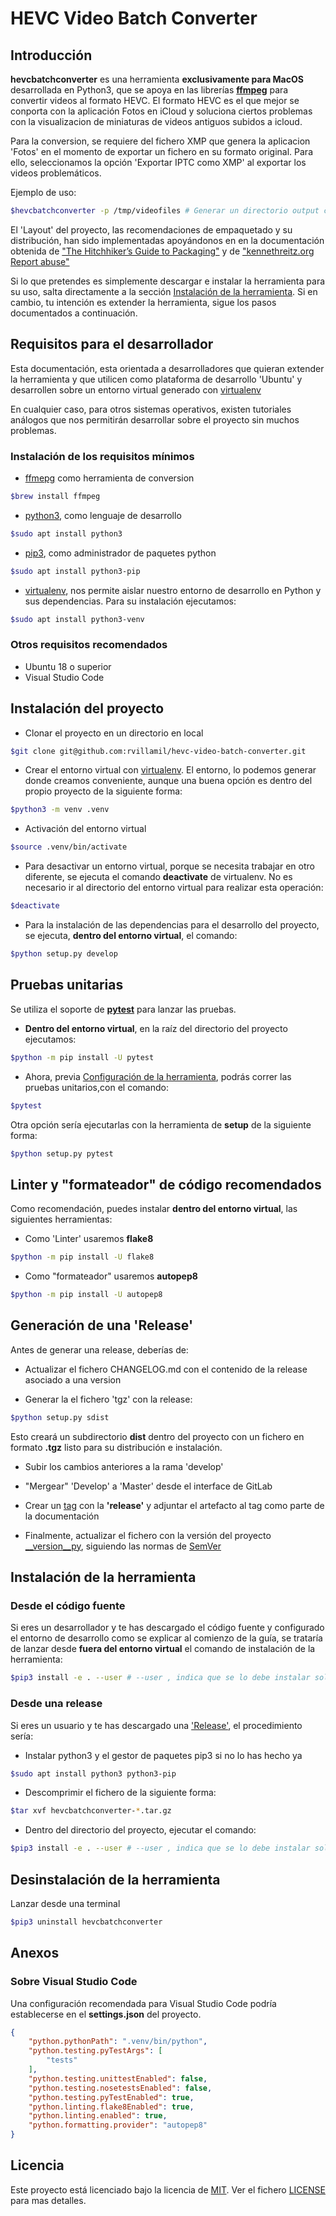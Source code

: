 # HEVC Video Batch Converter

## Introducción

**hevcbatchconverter** es una herramienta **exclusivamente para MacOS** desarrollada en Python3, que se apoya en las librerías [**ffmpeg**](https://ffmpeg.org/) para convertir videos al formato HEVC. El formato HEVC es el que mejor se conporta con la aplicación Fotos en iCloud y soluciona ciertos problemas con la visualizacion de miniaturas de videos antiguos subidos a icloud.

Para la conversion, se requiere del fichero XMP que genera la aplicacion 'Fotos' en el momento de exportar un fichero en su formato original. Para ello, seleccionamos la opción 'Exportar IPTC como XMP' al exportar los videos problemáticos.

Ejemplo de uso:

```bash
$hevcbatchconverter -p /tmp/videofiles # Generar un directorio output con ficheros mp4 convertidos con ffmpeg
```

El 'Layout' del proyecto, las recomendaciones de empaquetado y su distribución, han sido implementadas apoyándonos en en la documentación obtenida de ["The Hitchhiker’s Guide to Packaging"](https://the-hitchhikers-guide-to-packaging.readthedocs.io/en/latest/index.html) y de ["kennethreitz.org
Report abuse"](https://github.com/kennethreitz/samplemod)

Si lo que pretendes es simplemente descargar e instalar la herramienta para su uso, salta directamente a la sección [Instalación de la herramienta](#Instalación-de-la-herramienta). Si en cambio, tu intención es extender la herramienta, sigue los pasos documentados a continuación.

## Requisitos para el desarrollador

Esta documentación, esta orientada a desarrolladores que quieran extender la herramienta y que utilicen como plataforma de desarrollo 'Ubuntu' y desarrollen sobre un entorno virtual generado con [virtualenv](https://virtualenv.pypa.io)

En cualquier caso, para otros sistemas operativos, existen tutoriales análogos que nos permitirán desarrollar sobre el proyecto sin muchos problemas.

### Instalación de los requisitos mínimos

- [ffmepg](https://ffmpeg.org/) como herramienta de conversion

```bash
$brew install ffmpeg
```
  
- [python3](https://www.python.org/), como lenguaje de desarrollo

```bash
$sudo apt install python3
```

- [pip3](https://pypi.org/project/pip/), como administrador de paquetes python

```bash
$sudo apt install python3-pip
```

- [virtualenv](https://virtualenv.pypa.io), nos permite aislar nuestro entorno de desarrollo en Python y sus dependencias. Para su instalación ejecutamos:

```bash
$sudo apt install python3-venv
```

### Otros requisitos recomendados

- Ubuntu 18 o superior
- Visual Studio Code

## Instalación del proyecto

- Clonar el proyecto en un directorio en local

```bash
$git clone git@github.com:rvillamil/hevc-video-batch-converter.git
```

- Crear el entorno virtual con [virtualenv](https://virtualenv.pypa.io). El entorno, lo podemos generar donde creamos conveniente, aunque una buena opción es dentro del propio proyecto de la siguiente forma:

```bash
$python3 -m venv .venv
```

- Activación del entorno virtual

```bash
$source .venv/bin/activate
```

- Para desactivar un entorno virtual, porque se necesita trabajar en otro diferente, se ejecuta el comando **deactivate** de virtualenv. No es necesario ir al directorio del entorno virtual para realizar esta operación:

```bash
$deactivate
```

- Para la instalación de las dependencias para el desarrollo del proyecto, se ejecuta, **dentro del entorno virtual**, el comando:

```bash
$python setup.py develop
```

## Pruebas unitarias

Se utiliza el soporte de [**pytest**](https://docs.pytest.org/) para lanzar las pruebas.

- **Dentro del entorno virtual**, en la raíz del directorio del proyecto ejecutamos:

```bash
$python -m pip install -U pytest
```

- Ahora, previa [Configuración de la herramienta](#Configuración-de-la-herramienta), podrás correr las pruebas unitarios,con el comando:

```bash
$pytest
```

Otra opción sería ejecutarlas con la herramienta de **setup** de la siguiente forma:

```bash
$python setup.py pytest
```

## Linter y "formateador" de código recomendados

Como recomendación, puedes instalar **dentro del entorno virtual**, las siguientes herramientas:

- Como 'Linter' usaremos **flake8**

```bash
$python -m pip install -U flake8
```

- Como "formateador" usaremos **autopep8**

```bash
$python -m pip install -U autopep8
```

## Generación de una 'Release'

Antes de generar una release, deberías de:

- Actualizar el fichero CHANGELOG.md con el contenido de la release asociado a una version

- Generar la el fichero 'tgz' con la release:

```sh
$python setup.py sdist
```

Esto creará un subdirectorio **dist** dentro del proyecto con un fichero en formato **.tgz** listo para su distribución e instalación.

- Subir los cambios anteriores a la rama 'develop'

- "Mergear" 'Develop' a 'Master' desde el interface de GitLab

- Crear un [tag](https://github.com/rvillamil/hevc-video-batch-converter/releases) con la **'release'** y adjuntar el artefacto al tag como parte de la documentación

- Finalmente, actualizar el fichero con la versión del proyecto [__version__py](/hevcbatchconverter/__version__.py), siguiendo las normas de [SemVer](http://semver.org/)

## Instalación de la herramienta

### Desde el código fuente

Si eres un desarrollador y te has descargado el código fuente y configurado el entorno de desarrollo como se explicar al comienzo de la guía, se trataría de lanzar desde **fuera del entorno virtual** el comando de instalación de la herramienta:

```sh
$pip3 install -e . --user # --user , indica que se lo debe instalar solo para el usuario activo. Si se omite el parámetro se instalaría para todos los usuarios
```

### Desde una release

Si eres un usuario y te has descargado una ['Release'](https://github.com/rvillamil/hevc-video-batch-converter/releases), el procedimiento sería:

- Instalar python3 y el gestor de paquetes pip3 si no lo has hecho ya
  
```bash
$sudo apt install python3 python3-pip
```

- Descomprimir el fichero de la siguiente forma:
  
```sh
$tar xvf hevcbatchconverter-*.tar.gz
```

- Dentro del directorio del proyecto, ejecutar el comando:
  
```sh
$pip3 install -e . --user # --user , indica que se lo debe instalar solo para el usuario activo. Si se omite el parámetro se instalaría para todos los usuarios
```

## Desinstalación de la herramienta

Lanzar desde una terminal

```sh
$pip3 uninstall hevcbatchconverter
```

## Anexos

### Sobre Visual Studio Code

Una configuración recomendada para Visual Studio Code podría establecerse en el **settings.json** del proyecto.

```json
{
    "python.pythonPath": ".venv/bin/python",
    "python.testing.pyTestArgs": [
        "tests"
    ],
    "python.testing.unittestEnabled": false,
    "python.testing.nosetestsEnabled": false,
    "python.testing.pyTestEnabled": true,
    "python.linting.flake8Enabled": true,
    "python.linting.enabled": true,
    "python.formatting.provider": "autopep8"
}
```

## Licencia

Este proyecto está licenciado bajo la licencia de [MIT](https://opensource.org/licenses/MIT). Ver el fichero [LICENSE](LICENSE) para mas detalles.
